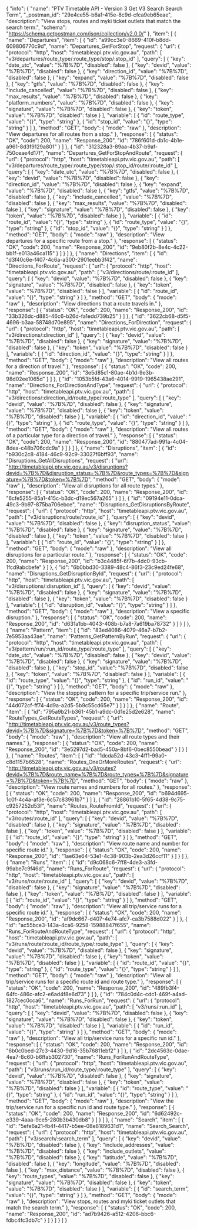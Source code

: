 {
  "info": {
    "name": "PTV Timetable API - Version 3 Get V3 Search Search Term",
    "_postman_id": "29e4ce55-b6a1-415e-8c9d-cfca9eb65eae",
    "description": "View stops, routes and myki ticket outlets that match the search term.",
    "schema": "https://schema.getpostman.com/json/collection/v2.0.0/"
  },
  "item": [
    {
      "name": "Departures",
      "item": [
        {
          "id": "a99cc3e0-8669-410f-b8dd-609806770c9d",
          "name": "Departures_GetForStop",
          "request": {
            "url": {
              "protocol": "http",
              "host": "timetableapi.ptv.vic.gov.au",
              "path": [
                "v3/departures/route_type/:route_type/stop/:stop_id"
              ],
              "query": [
                {
                  "key": "date_utc",
                  "value": "%7B%7D",
                  "disabled": false
                },
                {
                  "key": "devid",
                  "value": "%7B%7D",
                  "disabled": false
                },
                {
                  "key": "direction_id",
                  "value": "%7B%7D",
                  "disabled": false
                },
                {
                  "key": "expand",
                  "value": "%7B%7D",
                  "disabled": false
                },
                {
                  "key": "gtfs",
                  "value": "%7B%7D",
                  "disabled": false
                },
                {
                  "key": "include_cancelled",
                  "value": "%7B%7D",
                  "disabled": false
                },
                {
                  "key": "max_results",
                  "value": "%7B%7D",
                  "disabled": false
                },
                {
                  "key": "platform_numbers",
                  "value": "%7B%7D",
                  "disabled": false
                },
                {
                  "key": "signature",
                  "value": "%7B%7D",
                  "disabled": false
                },
                {
                  "key": "token",
                  "value": "%7B%7D",
                  "disabled": false
                }
              ],
              "variable": [
                {
                  "id": "route_type",
                  "value": "{}",
                  "type": "string"
                },
                {
                  "id": "stop_id",
                  "value": "{}",
                  "type": "string"
                }
              ]
            },
            "method": "GET",
            "body": {
              "mode": "raw"
            },
            "description": "View departures for all routes from a stop."
          },
          "response": [
            {
              "status": "OK",
              "code": 200,
              "name": "Response_200",
              "id": "786f601d-db1c-4b1e-a961-8d3f9129a801"
            }
          ]
        },
        {
          "id": "312328a3-89aa-4b37-b9af-750ceae4d17f",
          "name": "Departures_GetForStopAndRoute",
          "request": {
            "url": {
              "protocol": "http",
              "host": "timetableapi.ptv.vic.gov.au",
              "path": [
                "v3/departures/route_type/:route_type/stop/:stop_id/route/:route_id"
              ],
              "query": [
                {
                  "key": "date_utc",
                  "value": "%7B%7D",
                  "disabled": false
                },
                {
                  "key": "devid",
                  "value": "%7B%7D",
                  "disabled": false
                },
                {
                  "key": "direction_id",
                  "value": "%7B%7D",
                  "disabled": false
                },
                {
                  "key": "expand",
                  "value": "%7B%7D",
                  "disabled": false
                },
                {
                  "key": "gtfs",
                  "value": "%7B%7D",
                  "disabled": false
                },
                {
                  "key": "include_cancelled",
                  "value": "%7B%7D",
                  "disabled": false
                },
                {
                  "key": "max_results",
                  "value": "%7B%7D",
                  "disabled": false
                },
                {
                  "key": "signature",
                  "value": "%7B%7D",
                  "disabled": false
                },
                {
                  "key": "token",
                  "value": "%7B%7D",
                  "disabled": false
                }
              ],
              "variable": [
                {
                  "id": "route_id",
                  "value": "{}",
                  "type": "string"
                },
                {
                  "id": "route_type",
                  "value": "{}",
                  "type": "string"
                },
                {
                  "id": "stop_id",
                  "value": "{}",
                  "type": "string"
                }
              ]
            },
            "method": "GET",
            "body": {
              "mode": "raw"
            },
            "description": "View departures for a specific route from a stop."
          },
          "response": [
            {
              "status": "OK",
              "code": 200,
              "name": "Response_200",
              "id": "9eb80f2b-8e4c-4c22-bb1f-e013a46ca115"
            }
          ]
        }
      ]
    },
    {
      "name": "Directions",
      "item": [
        {
          "id": "d3f40c6e-f407-4c6a-a300-2901eebb3f42",
          "name": "Directions_ForRoute",
          "request": {
            "url": {
              "protocol": "http",
              "host": "timetableapi.ptv.vic.gov.au",
              "path": [
                "v3/directions/route/:route_id"
              ],
              "query": [
                {
                  "key": "devid",
                  "value": "%7B%7D",
                  "disabled": false
                },
                {
                  "key": "signature",
                  "value": "%7B%7D",
                  "disabled": false
                },
                {
                  "key": "token",
                  "value": "%7B%7D",
                  "disabled": false
                }
              ],
              "variable": [
                {
                  "id": "route_id",
                  "value": "{}",
                  "type": "string"
                }
              ]
            },
            "method": "GET",
            "body": {
              "mode": "raw"
            },
            "description": "View directions that a route travels in."
          },
          "response": [
            {
              "status": "OK",
              "code": 200,
              "name": "Response_200",
              "id": "33b326dc-d885-46c6-b26d-fa1edd739b25"
            }
          ]
        },
        {
          "id": "3622cb68-d5f5-4696-b3aa-58748d70e895",
          "name": "Directions_ForDirection",
          "request": {
            "url": {
              "protocol": "http",
              "host": "timetableapi.ptv.vic.gov.au",
              "path": [
                "v3/directions/:direction_id"
              ],
              "query": [
                {
                  "key": "devid",
                  "value": "%7B%7D",
                  "disabled": false
                },
                {
                  "key": "signature",
                  "value": "%7B%7D",
                  "disabled": false
                },
                {
                  "key": "token",
                  "value": "%7B%7D",
                  "disabled": false
                }
              ],
              "variable": [
                {
                  "id": "direction_id",
                  "value": "{}",
                  "type": "string"
                }
              ]
            },
            "method": "GET",
            "body": {
              "mode": "raw"
            },
            "description": "View all routes for a direction of travel."
          },
          "response": [
            {
              "status": "OK",
              "code": 200,
              "name": "Response_200",
              "id": "3e5d85c1-80ae-4b1d-9e3b-98d02ee1065d"
            }
          ]
        },
        {
          "id": "1053b5fd-43a6-4014-9919-1965438ae291",
          "name": "Directions_ForDirectionAndType",
          "request": {
            "url": {
              "protocol": "http",
              "host": "timetableapi.ptv.vic.gov.au",
              "path": [
                "v3/directions/:direction_id/route_type/:route_type"
              ],
              "query": [
                {
                  "key": "devid",
                  "value": "%7B%7D",
                  "disabled": false
                },
                {
                  "key": "signature",
                  "value": "%7B%7D",
                  "disabled": false
                },
                {
                  "key": "token",
                  "value": "%7B%7D",
                  "disabled": false
                }
              ],
              "variable": [
                {
                  "id": "direction_id",
                  "value": "{}",
                  "type": "string"
                },
                {
                  "id": "route_type",
                  "value": "{}",
                  "type": "string"
                }
              ]
            },
            "method": "GET",
            "body": {
              "mode": "raw"
            },
            "description": "View all routes of a particular type for a direction of travel."
          },
          "response": [
            {
              "status": "OK",
              "code": 200,
              "name": "Response_200",
              "id": "880477ad-991a-4c04-8dea-c48b706cdc9a"
            }
          ]
        }
      ]
    },
    {
      "name": "Disruptions",
      "item": [
        {
          "id": "b930c2c8-4184-46c9-92c9-33027f6bff93",
          "name": "Disruptions_GetAllDisruptions",
          "request": {
            "url": "http://timetableapi.ptv.vic.gov.au/v3/disruptions?devid=%7B%7D&disruption_status=%7B%7D&route_types=%7B%7D&signature=%7B%7D&token=%7B%7D",
            "method": "GET",
            "body": {
              "mode": "raw"
            },
            "description": "View all disruptions for all route types."
          },
          "response": [
            {
              "status": "OK",
              "code": 200,
              "name": "Response_200",
              "id": "6cfe5255-85a1-415c-b3dc-d19ec567a265"
            }
          ]
        },
        {
          "id": "09194e11-0dca-49c3-9b97-875ba706ebce",
          "name": "Disruptions_GetDisruptionsByRoute",
          "request": {
            "url": {
              "protocol": "http",
              "host": "timetableapi.ptv.vic.gov.au",
              "path": [
                "v3/disruptions/route/:route_id"
              ],
              "query": [
                {
                  "key": "devid",
                  "value": "%7B%7D",
                  "disabled": false
                },
                {
                  "key": "disruption_status",
                  "value": "%7B%7D",
                  "disabled": false
                },
                {
                  "key": "signature",
                  "value": "%7B%7D",
                  "disabled": false
                },
                {
                  "key": "token",
                  "value": "%7B%7D",
                  "disabled": false
                }
              ],
              "variable": [
                {
                  "id": "route_id",
                  "value": "{}",
                  "type": "string"
                }
              ]
            },
            "method": "GET",
            "body": {
              "mode": "raw"
            },
            "description": "View all disruptions for a particular route."
          },
          "response": [
            {
              "status": "OK",
              "code": 200,
              "name": "Response_200",
              "id": "b3c4485f-6f7b-4dc0-93cb-1fcd9abcbefe"
            }
          ]
        },
        {
          "id": "6b0bbd30-3389-48c4-86f3-23c9ed24fe68",
          "name": "Disruptions_GetDisruptionById",
          "request": {
            "url": {
              "protocol": "http",
              "host": "timetableapi.ptv.vic.gov.au",
              "path": [
                "v3/disruptions/:disruption_id"
              ],
              "query": [
                {
                  "key": "devid",
                  "value": "%7B%7D",
                  "disabled": false
                },
                {
                  "key": "signature",
                  "value": "%7B%7D",
                  "disabled": false
                },
                {
                  "key": "token",
                  "value": "%7B%7D",
                  "disabled": false
                }
              ],
              "variable": [
                {
                  "id": "disruption_id",
                  "value": "{}",
                  "type": "string"
                }
              ]
            },
            "method": "GET",
            "body": {
              "mode": "raw"
            },
            "description": "View a specific disruption."
          },
          "response": [
            {
              "status": "OK",
              "code": 200,
              "name": "Response_200",
              "id": "d631a1bb-4043-408b-b7a8-7a619ba78732"
            }
          ]
        }
      ]
    },
    {
      "name": "Pattern",
      "item": [
        {
          "id": "83ed4086-4079-46a7-b7b2-7e5953aa43ae",
          "name": "Patterns_GetPatternByRun",
          "request": {
            "url": {
              "protocol": "http",
              "host": "timetableapi.ptv.vic.gov.au",
              "path": [
                "v3/pattern/run/:run_id/route_type/:route_type"
              ],
              "query": [
                {
                  "key": "date_utc",
                  "value": "%7B%7D",
                  "disabled": false
                },
                {
                  "key": "devid",
                  "value": "%7B%7D",
                  "disabled": false
                },
                {
                  "key": "signature",
                  "value": "%7B%7D",
                  "disabled": false
                },
                {
                  "key": "stop_id",
                  "value": "%7B%7D",
                  "disabled": false
                },
                {
                  "key": "token",
                  "value": "%7B%7D",
                  "disabled": false
                }
              ],
              "variable": [
                {
                  "id": "route_type",
                  "value": "{}",
                  "type": "string"
                },
                {
                  "id": "run_id",
                  "value": "{}",
                  "type": "string"
                }
              ]
            },
            "method": "GET",
            "body": {
              "mode": "raw"
            },
            "description": "View the stopping pattern for a specific trip/service run."
          },
          "response": [
            {
              "status": "OK",
              "code": 200,
              "name": "Response_200",
              "id": "44d072cf-ff74-4d9a-a2d5-5b9c55cd65e7"
            }
          ]
        }
      ]
    },
    {
      "name": "Route",
      "item": [
        {
          "id": "795a9b21-b361-45b1-a9dc-0d1e25d2e628",
          "name": "RouteTypes_GetRouteTypes",
          "request": {
            "url": "http://timetableapi.ptv.vic.gov.au/v3/route_types?devid=%7B%7D&signature=%7B%7D&token=%7B%7D",
            "method": "GET",
            "body": {
              "mode": "raw"
            },
            "description": "View all route types and their names."
          },
          "response": [
            {
              "status": "OK",
              "code": 200,
              "name": "Response_200",
              "id": "3e5297d2-bad5-450a-8bf6-0bec8550bead"
            }
          ]
        }
      ]
    },
    {
      "name": "Routes",
      "item": [
        {
          "id": "1dcda52d-43c3-4ff1-99a0-c8d1157b6528",
          "name": "Routes_OneOrMoreRoutes",
          "request": {
            "url": "http://timetableapi.ptv.vic.gov.au/v3/routes?devid=%7B%7D&route_name=%7B%7D&route_types=%7B%7D&signature=%7B%7D&token=%7B%7D",
            "method": "GET",
            "body": {
              "mode": "raw"
            },
            "description": "View route names and numbers for all routes."
          },
          "response": [
            {
              "status": "OK",
              "code": 200,
              "name": "Response_200",
              "id": "b694d695-1c0f-4c4a-af3e-6c57c83961b7"
            }
          ]
        },
        {
          "id": "28861b10-5f65-4d38-9c75-c9257252d53f",
          "name": "Routes_RouteFromId",
          "request": {
            "url": {
              "protocol": "http",
              "host": "timetableapi.ptv.vic.gov.au",
              "path": [
                "v3/routes/:route_id"
              ],
              "query": [
                {
                  "key": "devid",
                  "value": "%7B%7D",
                  "disabled": false
                },
                {
                  "key": "signature",
                  "value": "%7B%7D",
                  "disabled": false
                },
                {
                  "key": "token",
                  "value": "%7B%7D",
                  "disabled": false
                }
              ],
              "variable": [
                {
                  "id": "route_id",
                  "value": "{}",
                  "type": "string"
                }
              ]
            },
            "method": "GET",
            "body": {
              "mode": "raw"
            },
            "description": "View route name and number for specific route id."
          },
          "response": [
            {
              "status": "OK",
              "code": 200,
              "name": "Response_200",
              "id": "1ae63e64-53e1-4c38-903b-2ea3d26ccf11"
            }
          ]
        }
      ]
    },
    {
      "name": "Runs",
      "item": [
        {
          "id": "d9c068c6-7ff8-4de3-a3fd-99abe7c9f46d",
          "name": "Runs_ForRoute",
          "request": {
            "url": {
              "protocol": "http",
              "host": "timetableapi.ptv.vic.gov.au",
              "path": [
                "v3/runs/route/:route_id"
              ],
              "query": [
                {
                  "key": "devid",
                  "value": "%7B%7D",
                  "disabled": false
                },
                {
                  "key": "signature",
                  "value": "%7B%7D",
                  "disabled": false
                },
                {
                  "key": "token",
                  "value": "%7B%7D",
                  "disabled": false
                }
              ],
              "variable": [
                {
                  "id": "route_id",
                  "value": "{}",
                  "type": "string"
                }
              ]
            },
            "method": "GET",
            "body": {
              "mode": "raw"
            },
            "description": "View all trip/service runs for a specific route id."
          },
          "response": [
            {
              "status": "OK",
              "code": 200,
              "name": "Response_200",
              "id": "af9dc667-d407-4e74-afc7-ca3b7588d022"
            }
          ]
        },
        {
          "id": "ac55bce3-143a-4ca6-9258-15988847f655",
          "name": "Runs_ForRouteAndRouteType",
          "request": {
            "url": {
              "protocol": "http",
              "host": "timetableapi.ptv.vic.gov.au",
              "path": [
                "v3/runs/route/:route_id/route_type/:route_type"
              ],
              "query": [
                {
                  "key": "devid",
                  "value": "%7B%7D",
                  "disabled": false
                },
                {
                  "key": "signature",
                  "value": "%7B%7D",
                  "disabled": false
                },
                {
                  "key": "token",
                  "value": "%7B%7D",
                  "disabled": false
                }
              ],
              "variable": [
                {
                  "id": "route_id",
                  "value": "{}",
                  "type": "string"
                },
                {
                  "id": "route_type",
                  "value": "{}",
                  "type": "string"
                }
              ]
            },
            "method": "GET",
            "body": {
              "mode": "raw"
            },
            "description": "View all trip/service runs for a specific route id and route type."
          },
          "response": [
            {
              "status": "OK",
              "code": 200,
              "name": "Response_200",
              "id": "489fb3f4-64fc-486c-afc2-e6ad4f8e6d73"
            }
          ]
        },
        {
          "id": "784c0d4c-cdc1-469f-a4ad-1827cec0cca6",
          "name": "Runs_ForRun",
          "request": {
            "url": {
              "protocol": "http",
              "host": "timetableapi.ptv.vic.gov.au",
              "path": [
                "v3/runs/:run_id"
              ],
              "query": [
                {
                  "key": "devid",
                  "value": "%7B%7D",
                  "disabled": false
                },
                {
                  "key": "signature",
                  "value": "%7B%7D",
                  "disabled": false
                },
                {
                  "key": "token",
                  "value": "%7B%7D",
                  "disabled": false
                }
              ],
              "variable": [
                {
                  "id": "run_id",
                  "value": "{}",
                  "type": "string"
                }
              ]
            },
            "method": "GET",
            "body": {
              "mode": "raw"
            },
            "description": "View all trip/service runs for a specific run id."
          },
          "response": [
            {
              "status": "OK",
              "code": 200,
              "name": "Response_200",
              "id": "6b0c0bed-27c3-4430-9d16-35b76811ebf2"
            }
          ]
        },
        {
          "id": "2dc4563c-0dae-4ea7-8c60-b6ffab302730",
          "name": "Runs_ForRunAndRouteType",
          "request": {
            "url": {
              "protocol": "http",
              "host": "timetableapi.ptv.vic.gov.au",
              "path": [
                "v3/runs/:run_id/route_type/:route_type"
              ],
              "query": [
                {
                  "key": "devid",
                  "value": "%7B%7D",
                  "disabled": false
                },
                {
                  "key": "signature",
                  "value": "%7B%7D",
                  "disabled": false
                },
                {
                  "key": "token",
                  "value": "%7B%7D",
                  "disabled": false
                }
              ],
              "variable": [
                {
                  "id": "route_type",
                  "value": "{}",
                  "type": "string"
                },
                {
                  "id": "run_id",
                  "value": "{}",
                  "type": "string"
                }
              ]
            },
            "method": "GET",
            "body": {
              "mode": "raw"
            },
            "description": "View the trip/service run for a specific run id and route type."
          },
          "response": [
            {
              "status": "OK",
              "code": 200,
              "name": "Response_200",
              "id": "6d62492c-e339-4aaa-9ce5-280b3b430db8"
            }
          ]
        }
      ]
    },
    {
      "name": "Search",
      "item": [
        {
          "id": "5efe6a21-fb4f-4417-b5ee-08e8189631d1",
          "name": "Search_Search",
          "request": {
            "url": {
              "protocol": "http",
              "host": "timetableapi.ptv.vic.gov.au",
              "path": [
                "v3/search/:search_term"
              ],
              "query": [
                {
                  "key": "devid",
                  "value": "%7B%7D",
                  "disabled": false
                },
                {
                  "key": "include_addresses",
                  "value": "%7B%7D",
                  "disabled": false
                },
                {
                  "key": "include_outlets",
                  "value": "%7B%7D",
                  "disabled": false
                },
                {
                  "key": "latitude",
                  "value": "%7B%7D",
                  "disabled": false
                },
                {
                  "key": "longitude",
                  "value": "%7B%7D",
                  "disabled": false
                },
                {
                  "key": "max_distance",
                  "value": "%7B%7D",
                  "disabled": false
                },
                {
                  "key": "route_types",
                  "value": "%7B%7D",
                  "disabled": false
                },
                {
                  "key": "signature",
                  "value": "%7B%7D",
                  "disabled": false
                },
                {
                  "key": "token",
                  "value": "%7B%7D",
                  "disabled": false
                }
              ],
              "variable": [
                {
                  "id": "search_term",
                  "value": "{}",
                  "type": "string"
                }
              ]
            },
            "method": "GET",
            "body": {
              "mode": "raw"
            },
            "description": "View stops, routes and myki ticket outlets that match the search term."
          },
          "response": [
            {
              "status": "OK",
              "code": 200,
              "name": "Response_200",
              "id": "ad7b9426-a512-4206-bbc6-fdbc4fc3db7c"
            }
          ]
        }
      ]
    }
  ]
}